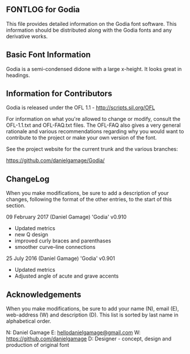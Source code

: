 FONTLOG for Godia
---------------------

This file provides detailed information on the Godia font software.
This information should be distributed along with the Godia fonts
and any derivative works.


Basic Font Information
----------------------

Godia is a semi-condensed didone with a large x-height. It looks great in headings.

Information for Contributors
----------------------------

Godia is released under the OFL 1.1 - http://scripts.sil.org/OFL

For information on what you're allowed to change or modify, consult the
OFL-1.1.txt and OFL-FAQ.txt files. The OFL-FAQ also gives a very general
rationale and various recommendations regarding why you would want to
contribute to the project or make your own version of the font.

See the project website for the current trunk and the various branches:

https://github.com/danielgamage/Godia/


ChangeLog
---------

When you make modifications, be sure to add a description of your changes,
following the format of the other entries, to the start of this section.

09 February 2017 (Daniel Gamage) 'Godia' v0.910
- Updated metrics
- new Q design
- improved curly braces and parenthases
- smoother curve–line connections

25 July 2016 (Daniel Gamage) 'Godia' v0.901
- Updated metrics
- Adjusted angle of acute and grave accents


Acknowledgements
----------------

When you make modifications, be sure to add your name (N), email (E),
web-address (W) and description (D). This list is sorted by last name in
alphabetical order.

N: Daniel Gamage
E: hellodanielgamage@gmail.com
W: https://github.com/danielgamage
D: Designer - concept, design and production of original font
